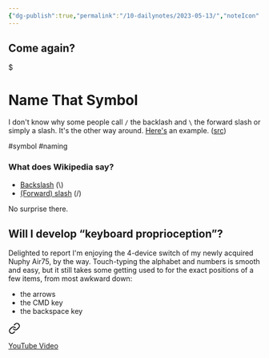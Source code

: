 ```yaml
---
{"dg-publish":true,"permalink":"/10-dailynotes/2023-05-13/","noteIcon":"2","created":"","updated":""}
---
```


## Come again? 


<div class="transclusion internal-embed is-loaded"><div class="markdown-embed">

$<div class="markdown-embed-title">

# Name That Symbol

</div>



I don't know why some people call `/` the backlash and `\` the forward slash or simply a slash. It's the other way around. [Here's](https://youtube.com/clip/UgkxvaGKB3fEeUYrFxPaosF0vn-jW_o82YaE) an example. ([src](https://youtu.be/ccXkhFufQfw?t=225))

#symbol
#naming


### What does Wikipedia say?
- [Backslash](https://en.wikipedia.org/wiki/Backslash) (\\)
- [(Forward) slash](https://en.wikipedia.org/wiki/Forward_slash) (/)

No surprise there.




</div></div>


## Will I develop “keyboard proprioception”?

Delighted to report I'm enjoying the 4-device switch of my newly acquired Nuphy Air75, by the way. Touch-typing the alphabet and numbers is smooth and easy, but it still takes some getting used to for the exact positions of a few items, from most awkward down:
- the arrows
- the CMD key 
- the backspace key


<div class="transclusion internal-embed is-loaded"><a class="markdown-embed-link" href="/10-dailynotes/2023-05-11/#28843d" aria-label="Open link"><svg xmlns="http://www.w3.org/2000/svg" width="24" height="24" viewBox="0 0 24 24" fill="none" stroke="currentColor" stroke-width="2" stroke-linecap="round" stroke-linejoin="round" class="svg-icon lucide-link"><path d="M10 13a5 5 0 0 0 7.54.54l3-3a5 5 0 0 0-7.07-7.07l-1.72 1.71"></path><path d="M14 11a5 5 0 0 0-7.54-.54l-3 3a5 5 0 0 0 7.07 7.07l1.71-1.71"></path></svg></a><div class="markdown-embed">



[YouTube Video](https://youtu.be/LjnYAlTRt5M)

</div></div>
